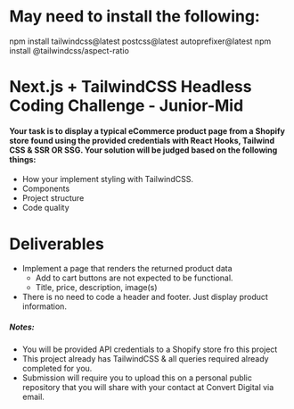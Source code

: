 # May need to install the following: 

npm install tailwindcss@latest postcss@latest autoprefixer@latest
npm install @tailwindcss/aspect-ratio

# Next.js + TailwindCSS Headless Coding Challenge - Junior-Mid

#### Your task is to display a typical eCommerce product page from a Shopify store found using the provided credentials with React Hooks, Tailwind CSS & SSR OR SSG. Your solution will be judged based on the following things:

- How your implement styling with TailwindCSS.
- Components
- Project structure
- Code quality

# Deliverables

- Implement a page that renders the returned product data
  - Add to cart buttons are not expected to be functional.
  - Title, price, description, image(s)
- There is no need to code a header and footer. Just display product information.

##### Notes:

- You will be provided API credentials to a Shopify store fro this project
- This project already has TailwindCSS & all queries required already completed for you.
- Submission will require you to upload this on a personal public repository that you will share with your contact at Convert Digital via email.
